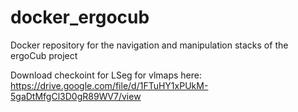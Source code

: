 # docker_ergocub
Docker repository for the navigation and manipulation stacks of the ergoCub project

Download checkoint for LSeg for vlmaps here: https://drive.google.com/file/d/1FTuHY1xPUkM-5gaDtMfgCl3D0gR89WV7/view
